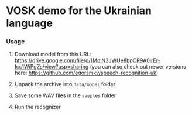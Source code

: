 # VOSK demo for the Ukrainian language

### Usage

1. Download model from this URL: https://drive.google.com/file/d/1MdlN3JWUe8bpCR9A0irEr-Icc1WiPgZs/view?usp=sharing 
   (you can also check out newer versions here: https://github.com/egorsmkv/speech-recognition-uk)

2. Unpack the archive into `data/model` folder

3. Save some WAV files in the `samples` folder

4. Run the recognizer
